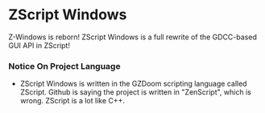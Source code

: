 # ZScript Windows
 Z-Windows is reborn!  ZScript Windows is a full rewrite of the GDCC-based GUI API in ZScript!
 
 ### Notice On Project Language
 - ZScript Windows is written in the GZDoom scripting language called ZScript.  Github is saying the project is written in "ZenScript", which is wrong.  ZScript is a lot like C++.
